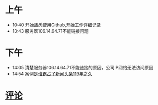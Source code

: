# 上午
* 10:40 开始熟悉使用Github,开始工作详细记录 <br/>
* 13:43 服务器106.14.64.71不能链接问题<br/>
# 下午
* 14:05 清楚服务器106.14.64.71不能链接的原因，公司IP网络无法访问原因<br/>
* 14:54 案例[是谁霸占了新闻头条119年之久](http://2017speedlegendh5.dongfeng-renault.cloud-top.com.cn/index.html)


# [评论](https://github.com/chinachenhuakang/work-detail/issues/4)
